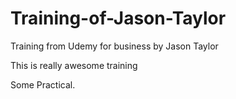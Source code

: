 # Training-of-Jason-Taylor
Training from Udemy for business by Jason Taylor

This is really awesome training

Some Practical.